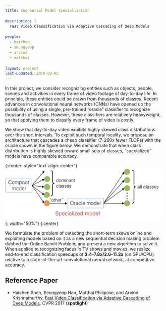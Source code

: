 ```yaml
---
title: Sequential Model Specialization

description: |
  Fast Video Classification via Adaptive Cascading of Deep Models

people:
  - haichen
  - seungyeop
  - arvind
  - matthai

layout: project
last-updated: 2018-03-05
---
```


In this project, we consider recognizing entities such as objects, people, 
scenes and activities in every frame of video footage of day-to-day life. In
principle, these entities could be drawn from thousands of classes. Recent 
advances in convolutional neural networks (CNNs) have opened up the possibility 
of using a single, pre-trained “oracle” classifier to recognize thousands of 
classes. However, these classifiers are relatively heavyweight, so that applying 
them to classify every frame of video is costly.

We show that day-to-day video exhibits highly skewed class
distributions over the short intervals. To exploit such temporal locality, we propose an architecture that cascades a cheap classifier (7-200x fewer FLOPs) with the oracle shown in the figure below.
We demonstrate that when class distribution is highly skewed toward small sets of classes, “specialized” models have comparable accuracy.

{:center: style="text-align: center"}
![specialized model](/img/specialization/specialized_model.png){: width="50%"}
{:center}

We formulate the problem of detecting the short-term skews
online and exploiting models based on it as a new sequential decision making
problem dubbed the Online Bandit Problem, and present a new algorithm to solve
it. When applied to recognizing faces in TV shows and movies, we realize
end-to-end classification speedups of **2.4-7.8x/2.6-11.2x** (on GPU/CPU)
relative to a state-of-the-art convolutional neural network, at competitive
accuracy.



## Reference Paper

- Haichen Shen, Seungyeop Han, Matthai Philipose, and Arvind Krishnamurthy. [Fast Video Classification via Adaptive Cascading of Deep Models](https://homes.cs.washington.edu/~haichen/papers/specialization.pdf). CVPR 2017 (**spotlight**)

